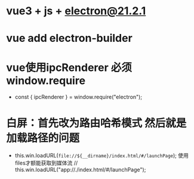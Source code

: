 
# vue3 + js + electron@21.2.1

# vue add electron-builder

# vue使用ipcRenderer 必须window.require
- const { ipcRenderer } = window.require("electron");



# 白屏：首先改为路由哈希模式 然后就是加载路径的问题
- this.win.loadURL(`file://${__dirname}/index.html/#/launchPage`);   使用files才额能获取到媒体流
  // this.win.loadURL("app://./index.html/#/launchPage");

